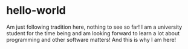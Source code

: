 # hello-world
Am just following tradition here, nothing to see so far!
I am a university student for the time being and am looking forward to learn a lot about programming and other software matters! And this is why I am here!
